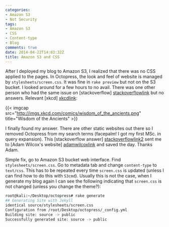 ```yaml
---
categories:
- Amazon S3
- Not Security
tags:
- Amazon S3
- CSS
- Content-type
- Blog
comments: true
date: 2014-04-22T14:03:32Z
title: Amazon S3 and CSS
---
```


After I deployed my blog to Amazon S3, I realized that there was no CSS applied to the pages. In Octopress, the look and feel of website is managed by ```stylesheets/screen.css```. It was fine in ```rake preview``` but not on the S3 bucket. I looked around for a few hours to no avail. There was one other person who had the same issue on [stackoverflow] [stackoverflowlink] but no answers. Relevant [xkcd] [xkcdlink]:

{{< imgcap  src="http://imgs.xkcd.com/comics/wisdom_of_the_ancients.png" title="Wisdom of the Ancients" >}}

I finally found my answer. There are other static websites out there so I removed Octopress from my search terms (facepalm! I got my first MSc. in query expansion). This [stackoverflow answer] [stackoverflowlink2] sent me to [Adam Wilcox's website] [adamwilcoxlink] and saved the day. Thanks Adam.

Simple fix, go to Amazon S3 bucket web interface. Find ```stylesheets/screen.css```. Go to metadata tab and change ```content-type``` to ```text/css```. This has to be repeated every time ```screen.css``` is updated (unless I can find how to do this with ```S3cmd```). Usually this is not the case, when I generate my blog again I can see the following indicating that ```screen.css``` is not changed (unless you change the theme?):

``` bash
root@kali:~/Desktop/octopress# rake generate
## Generating Site with Jekyll
identical source/stylesheets/screen.css
Configuration from /root/Desktop/octopress/_config.yml
Building site: source -> public
Successfully generated site: source -> public
```

[stackoverflowlink]: http://stackoverflow.com/questions/17138615/discrepency-in-rake-preview-vs-rake-deploy
[stackoverflowlink2]: http://stackoverflow.com/a/14807743
[xkcdlink]: https://xkcd.com/979/
[adamwilcoxlink]: http://www.adamwilcox.org/2012/05/04/css-on-amazon-s3/
